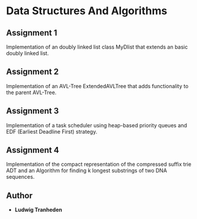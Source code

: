 # Data Structures And Algorithms 

## Assignment 1
Implementation of an doubly linked list class MyDlist that extends an basic doubly linked list. 

## Assignment 2
Implementation of an AVL-Tree ExtendedAVLTree that adds functionality to the parent AVL-Tree.

## Assignment 3
Implementation of a task scheduler using heap-based priority queues and EDF (Earliest Deadline First) strategy.

## Assignment 4
Implementation of the compact representation of the compressed suffix trie ADT and an Algorithm for finding k longest substrings of two DNA sequences.

## Author

* **Ludwig Tranheden**
